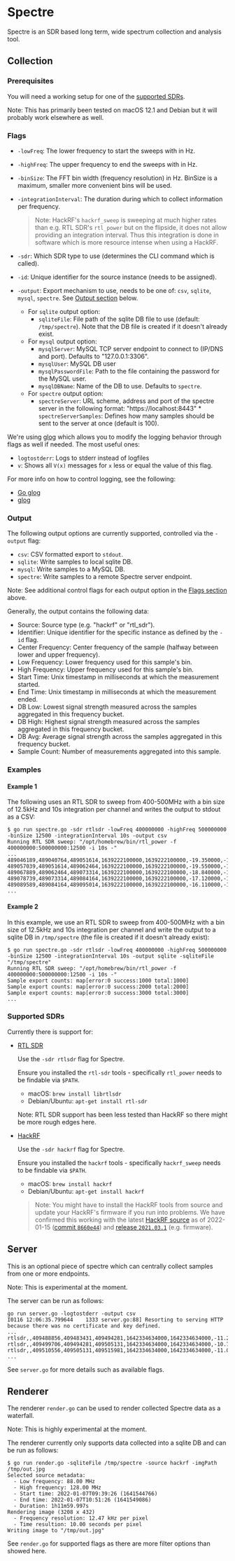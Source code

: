 # Spectre

Spectre is an SDR based long term, wide spectrum collection and analysis tool.

## Collection

### Prerequisites

You will need a working setup for one of the [supported SDRs](#supported-sdrs).

Note: This has primarily been tested on macOS 12.1 and Debian but it will probably work elsewhere as well.

### Flags

* `-lowFreq`: The lower frequency to start the sweeps with in Hz.

* `-highFreq`: The upper frequency to end the sweeps with in Hz.

* `-binSize`: The FFT bin width (frequency resolution) in Hz. BinSize is a maximum, smaller more convenient bins will be used.

* `-integrationInterval`: The duration during which to collect information per frequency.

    > Note: HackRF's `hackrf_sweep` is sweeping at much higher rates than e.g. RTL SDR's `rtl_power`
    > but on the flipside, it does not allow providing an integration interval. Thus this integration
    > is done in software which is more resource intense when using a HackRF.

* `-sdr`: Which SDR type to use (determines the CLI command which is called).

* `-id`: Unique identifier for the source instance (needs to be assigned).

* `-output`: Export mechanism to use, needs to be one of: `csv`, `sqlite`, `mysql`, `spectre`. See [Output section](#output) below.

    * For `sqlite` output option:
        * `sqliteFile`: File path of the sqlite DB file to use (default: `/tmp/spectre`). Note that the DB file is created if it doesn't already exist.
    * For `mysql` output option:
        * `mysqlServer`: MySQL TCP server endpoint to connect to (IP/DNS and port). Defaults to "127.0.0.1:3306".
        * `mysqlUser`: MySQL DB user
        * `mysqlPasswordFile`: Path to the file containing the password for the MySQL user.
        * `mysqlDBName`: Name of the DB to use. Defaults to `spectre`.
    * For `spectre` output option:
        *	`spectreServer`: URL scheme, address and port of the spectre server in the following format: "https://localhost:8443"
	      * `spectreServerSamples`: Defines how many samples should be sent to the server at once (default is 100).

We're using [glog]() which allows you to modify the logging behavior through flags as well if needed. The most useful ones:

* `logtostderr`: Logs to stderr instead of logfiles
* `v`: Shows all `V(x)` messages for `x` less or equal the value of this flag.

For more info on how to control logging, see the following:

* [Go glog](https://github.com/golang/glog)
* [glog](https://github.com/google/glog)

### Output

The following output options are currently supported, controlled via the `-output` flag:

* `csv`: CSV formatted export to `stdout`.
* `sqlite`: Write samples to local sqlite DB.
* `mysql`: Write samples to a MySQL DB.
* `spectre`: Write samples to a remote Spectre server endpoint.

Note: See additional control flags for each output option in the [Flags section](#flags) above.

Generally, the output contains the following data:
* Source: Source type (e.g. "hackrf" or "rtl_sdr").
* Identifier: Unique identifier for the specific instance as defined by the `-id` flag.
* Center Frequency: Center frequency of the sample (halfway between lower and upper frequency).
* Low Frequency: Lower frequency used for this sample's bin.
* High Frequency: Upper frequency used for this sample's bin.
* Start Time: Unix timestamp in milliseconds at which the measurement started.
* End Time: Unix timestamp in milliseconds at which the measurement ended.
* DB Low: Lowest signal strength measured across the samples aggregated in this frequency bucket.
* DB High: Highest signal strength measured across the samples aggregated in this frequency bucket.
* DB Avg: Average signal strength  across the samples aggregated in this frequency bucket.
* Sample Count: Number of measurements aggregated into this sample.

### Examples

#### Example 1

The following uses an RTL SDR to sweep from 400-500MHz with a bin size of 12.5kHz and 10s integration
per channel and writes the output to stdout as a CSV:

```
$ go run spectre.go -sdr rtlsdr -lowFreq 400000000 -highFreq 500000000 -binSize 12500 -integrationInterval 10s -output csv
Running RTL SDR sweep: "/opt/homebrew/bin/rtl_power -f 400000000:500000000:12500 -i 10s -"
...
489046189,489040764,489051614,1639222100000,1639222100000,-19.350000,-19.350000,-19.350000,160
489057039,489051614,489062464,1639222100000,1639222100000,-19.550000,-19.550000,-19.550000,160
489067889,489062464,489073314,1639222100000,1639222100000,-18.840000,-18.840000,-18.840000,160
489078739,489073314,489084164,1639222100000,1639222100000,-17.120000,-17.120000,-17.120000,160
489089589,489084164,489095014,1639222100000,1639222100000,-16.110000,-16.110000,-16.110000,160
...
```

#### Example 2

In this example, we use an RTL SDR to sweep from 400-500MHz with a bin size of 12.5kHz and 10s integration
per channel and write the output to a sqlite DB in `/tmp/spectre` (the file is created if it doesn't already exist):

```
$ go run spectre.go -sdr rtlsdr -lowFreq 400000000 -highFreq 500000000 -binSize 12500 -integrationInterval 10s -output sqlite -sqliteFile "/tmp/spectre"
Running RTL SDR sweep: "/opt/homebrew/bin/rtl_power -f 400000000:500000000:12500 -i 10s -"
Sample export counts: map[error:0 success:1000 total:1000]
Sample export counts: map[error:0 success:2000 total:2000]
Sample export counts: map[error:0 success:3000 total:3000]
...
```

### Supported SDRs

Currently there is support for:

* [RTL SDR](https://osmocom.org/projects/rtl-sdr/wiki/Rtl-sdr)

    Use the `-sdr rtlsdr` flag for Spectre.

    Ensure you installed the `rtl-sdr` tools - specifically `rtl_power` needs to be findable via `$PATH`.

    * macOS: `brew install librtlsdr`
    * Debian/Ubuntu: `apt-get install rtl-sdr`

    Note: RTL SDR support has been less tested than HackRF so there might be more rough edges here.

* [HackRF](https://greatscottgadgets.com/hackrf/)

    Use the `-sdr hackrf` flag for Spectre.

    Ensure you installed the `hackrf` tools - specifically `hackrf_sweep` needs to be findable via `$PATH`.

    * macOS: `brew install hackrf`
    * Debian/Ubuntu: `apt-get install hackrf`

    > Note: You might have to install the HackRF tools from source and update your HackRF's firmware if you
    > run into problems. We have confirmed this working with the latest
    > [HackRF source](https://github.com/greatscottgadgets/hackrf) as of 2022-01-15
    > ([commit `8660e44`](https://github.com/greatscottgadgets/hackrf/commit/8660e44575b401855ae75d25e439c0e785c1af04))
    > and [release `2021.03.1`](https://github.com/greatscottgadgets/hackrf/releases/tag/v2021.03.1) (e.g. firmware).

## Server

This is an optional piece of spectre which can centrally collect samples from one or more endpoints.

Note: This is experimental at the moment.

The server can be run as follows:

```
go run server.go -logtostderr -output csv
I0116 12:06:35.799644    1333 server.go:88] Resorting to serving HTTP because there was no certificate and key defined.
...
rtlsdr,,409488856,409483431,409494281,1642334634000,1642334634000,-11.210000,-11.210000,-11.210000,128
rtlsdr,,409499706,409494281,409505131,1642334634000,1642334634000,-10.760000,-10.760000,-10.760000,128
rtlsdr,,409510556,409505131,409515981,1642334634000,1642334634000,-11.080000,-11.080000,-11.080000,128
...
```

See `server.go` for more details such as available flags.

## Renderer

The renderer `render.go` can be used to render collected Spectre data as a waterfall.

Note: This is highly experimental at the moment.

The renderer currently only supports data collected into a sqlite DB and can be run as follows:

```
$ go run render.go -sqliteFile /tmp/spectre -source hackrf -imgPath /tmp/out.jpg
Selected source metadata:
  - Low frequency: 88.00 MHz
  - High frequency: 128.00 MHz
  - Start time: 2022-01-07T09:39:26 (1641544766)
  - End time: 2022-01-07T10:51:26 (1641549086)
  - Duration: 1h11m59.997s
Rendering image (3208 x 432)
  - Frequency resolution: 12.47 kHz per pixel
  - Time resultion: 10.00 seconds per pixel
Writing image to "/tmp/out.jpg"
```

See `render.go` for supported flags as there are more filter options than showed here.